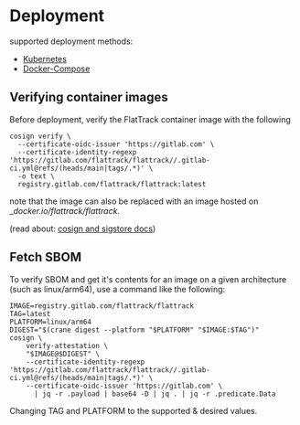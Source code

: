 # Deployment

supported deployment methods:

-   [Kubernetes](./deployment-kubernetes.md)
-   [Docker-Compose](./deployment-docker-compose.md)

## Verifying container images

Before deployment, verify the FlatTrack container image with the following

```shell
cosign verify \
  --certificate-oidc-issuer 'https://gitlab.com' \
  --certificate-identity-regexp 'https://gitlab.com/flattrack/flattrack//.gitlab-ci.yml@refs/(heads/main|tags/.*)' \
  -o text \
  registry.gitlab.com/flattrack/flattrack:latest
```

note that the image can also be replaced with an image hosted on __docker.io/flattrack/flattrack_.

(read about: [cosign and sigstore docs](https://docs.sigstore.dev/about/overview/))

## Fetch SBOM

To verify SBOM and get it's contents for an image on a given architecture (such as linux/arm64), use a command like the following:

```shell
IMAGE=registry.gitlab.com/flattrack/flattrack
TAG=latest
PLATFORM=linux/arm64
DIGEST="$(crane digest --platform "$PLATFORM" "$IMAGE:$TAG")"
cosign \
    verify-attestation \
    "$IMAGE@$DIGEST" \
    --certificate-identity-regexp 'https://gitlab.com/flattrack/flattrack//.gitlab-ci.yml@refs/(heads/main|tags/.*)' \
    --certificate-oidc-issuer 'https://gitlab.com' \
      | jq -r .payload | base64 -D | jq . | jq -r .predicate.Data
```

Changing TAG and PLATFORM to the supported & desired values.
